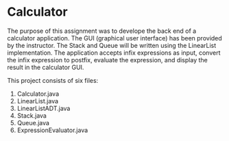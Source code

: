 # Calculator

The purpose of this assignment was to develope the back end of a calculator application. The GUI (graphical user interface) has been provided by the instructor. The Stack and Queue will be written using the LinearList implementation. The application accepts infix expressions as input, convert the infix expression to postfix, evaluate the expression, and display the result in the calculator GUI.

This project consists of six files:
1. Calculator.java
2. LinearList.java
3. LinearListADT.java
4. Stack.java
5. Queue.java
6. ExpressionEvaluator.java
